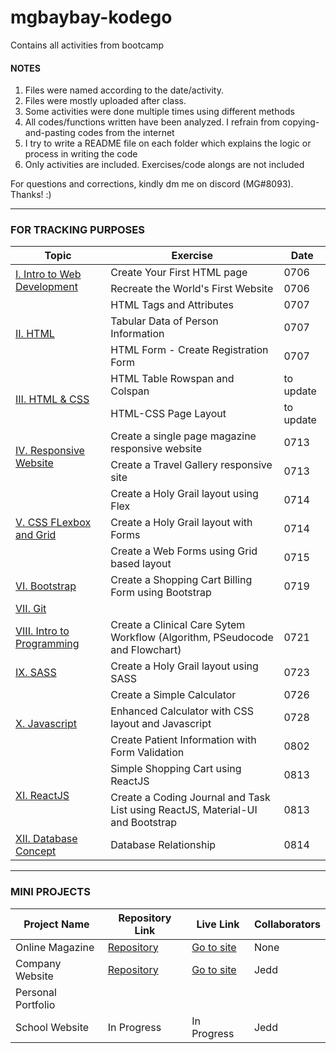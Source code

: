# mgbaybay-kodego
Contains all activities from bootcamp

#### NOTES
1. Files were named according to the date/activity.
2. Files were mostly uploaded after class.
3. Some activities were done multiple times using different methods
4. All codes/functions written have been analyzed. I refrain from copying-and-pasting codes from the internet
5. I try to write a README file on each folder which explains the logic or process in writing the code
6. Only activities are included. Exercises/code alongs are not included

For questions and corrections, kindly dm me on discord (MG#8093). Thanks! :)

********************************************************

### FOR TRACKING PURPOSES

<table>
    <thead>
        <tr>
            <th>Topic</th>
            <th>Exercise</th>
            <th>Date</th>
        </tr>
    </thead>
    <tbody>
        <tr>
            <td rowspan=2>
                <a href='https://drive.google.com/drive/folders/1zhBpx3f1F06w9UbWV3SEeGESN43q3DD4?usp=sharing'>
                    I. Intro to Web Development
                </a>
            </td>
            <td>Create Your First HTML page</td>
            <td>0706</td>
        </tr>
        <tr>
            <td>Recreate the World's First Website</td>
            <td>0706</td>
        </tr>
        <tr>
            <td rowspan=3>
                <a href='https://drive.google.com/drive/folders/173Mbg7owW08Ldm1EHx3bWka7o6oh3Bx5?usp=sharing'>
                    II. HTML
                </a>
            </td>
            <td>HTML Tags and Attributes</td>
            <td>0707</td>
        </tr>
        <tr>
            <td>Tabular Data of Person Information</td>
            <td>0707</td>
        </tr>
        <tr>
            <td>HTML Form - Create Registration Form</td>
            <td>0707</td>
        </tr>
        <tr>
            <td rowspan=2>
                <a href='https://drive.google.com/drive/folders/1O5XkTlen2ccuKTZWY-NcIsZ9H0iI_3bg?usp=sharing'>
                    III. HTML & CSS
                </a>
            </td>
            <td>HTML Table Rowspan and Colspan</td>
            <td>to update</td>
        </tr>
        <tr>
            <td>HTML-CSS Page Layout</td>
            <td>to update</td>
        </tr>
         <tr>
            <td rowspan=2>
                <a href='https://drive.google.com/drive/folders/1HvCmAHga-OGZ5RUo3ACWI71-TWiH8UmK?usp=sharing'>
                    IV. Responsive Website
                </a>
            </td>
            <td>Create a single page magazine responsive website</td>
            <td>0713</td>
        </tr>
        <tr>
            <td>Create a Travel Gallery responsive site</td>
            <td>0713</td>
        </tr>
        <tr>
            <td rowspan=3>
                <a href='https://drive.google.com/drive/folders/1gYTsurUzqNlysu3ci0RTu3Tgjd8PmCCg?usp=sharing'>
                    V. CSS FLexbox and Grid
                </a>
            </td>
            <td>Create a Holy Grail layout using Flex</td>
            <td>0714</td>
        </tr>
        <tr>
            <td>Create a Holy Grail layout with Forms</td>
            <td>0714</td>
        </tr>
        <tr>
            <td>Create a Web Forms using Grid based layout</td>
            <td>0715</td>
        </tr>
        <tr>
            <td>
                <a href='https://drive.google.com/drive/folders/1gAsltbocBsexjZsk9_e45VnfRmfVDmep?usp=sharing'>
                    VI. Bootstrap
                </a>
            </td>
            <td>Create a Shopping Cart Billing Form using Bootstrap</td>
            <td>0719</td>
        </tr>
        <tr>
            <td colspan=3>
                <a href='https://drive.google.com/drive/folders/1Rprqz0lacyM7hfymnVEGfZQnGVo6FW4_?usp=sharing'>
                    VII. Git 
                </a>
            </td>
        </tr>
        <tr>
            <td>
                <a href='https://drive.google.com/drive/folders/1ZJxgWzjem4oC1hn_1mPXWp8Bl25netQm?usp=sharing'>
                    VIII. Intro to Programming
                </a>
            </td>
            <td>Create a Clinical Care Sytem Workflow (Algorithm, PSeudocode and Flowchart)</td>
            <td>0721</td>
        </tr>
        <tr>
            <td>
                <a href='https://drive.google.com/drive/folders/1ayYsn6T4FxyS2s2UvvvXju9ViLIAKbk3?usp=sharing'>
                    IX. SASS
                </a>
            </td>
            <td>Create a Holy Grail layout using SASS</td>
            <td>0723</td>
        </tr>
         <tr>
            <td rowspan=3>
                <a href='https://drive.google.com/drive/folders/1iYtoPaTLM7qnLqis0W46jWj5iZYt_A43?usp=sharing'>
                    X. Javascript
                </a>
            </td>
            <td>Create a Simple Calculator</td>
            <td>0726</td>
        </tr>
        <tr>
            <td>Enhanced Calculator with CSS layout and Javascript</td>
            <td>0728</td>
        </tr>
        <tr>
            <td>Create Patient Information with Form Validation</td>
            <td>0802</td>
        </tr>
        <tr>
            <td rowspan=2>
                <a href='https://drive.google.com/drive/folders/1FGu_a5FWyXANmjBedNp52gbnb6B9BQMJ?usp=sharing'>
                    XI. ReactJS
                </a>
            </td>
            <td>Simple Shopping Cart using ReactJS</td>
            <td>0813</td>
        </tr>
        <tr>
            <td>Create a Coding Journal and Task List using ReactJS, Material-UI and Bootstrap</td>
            <td>0813</td>
        </tr>
        <tr>
            <td>
                <a href='https://drive.google.com/drive/folders/1IxoZ478kT9SXX7poHx5lPFmCmgsEd-Z1?usp=sharing'>
                    XII. Database Concept
                </a>
            </td>
            <td>Database Relationship</td>
            <td>0814</td>
        </tr>
    </tbody>
</table>


********************************************************
### MINI PROJECTS

| Project Name |    Repository Link    | Live Link | Collaborators 
|--------------|----------------|--------|--------|
| Online Magazine | [Repository](https://github.com/mgbaybay/online_magazine) | [Go to site](https://mgbaybay.github.io/online-magazine/) | None
| Company Website | [Repository](https://github.com/mgbaybay/J-M-Technologies) | [Go to site](https://mgbaybay.github.io/J-M-Technologies/) | Jedd
|Personal Portfolio | | |
| School Website | In Progress  | In Progress | Jedd


